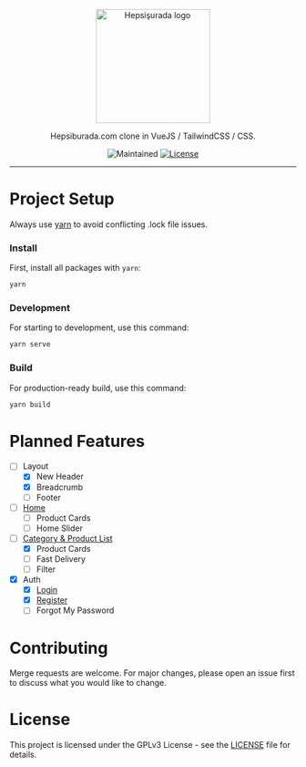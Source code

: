 <p align="center"><img width="200" src="https://i.ibb.co/7zmB4gG/hepsisurada.png" alt="Hepsişurada logo"></p>
<p align="center">
  Hepsiburada.com clone in VueJS / TailwindCSS / CSS.
</p>
<p align="center">
  <img src="https://img.shields.io/maintenance/yes/2021?style=for-the-badge" alt="Maintained">
  <a href="https://github.com/berkaltiok/hepsiburada/blob/dev/LICENSE"><img src="https://img.shields.io/github/license/berkaltiok/hepsiburada?sanitize=true&style=for-the-badge" alt="License"></a>
</p>

---

# Project Setup

Always use <a href="https://yarnpkg.com/">yarn</a> to avoid conflicting .lock file issues.

### Install

First, install all packages with `yarn`:

```bash
yarn
```

### Development

For starting to development, use this command:

```bash
yarn serve
```

### Build

For production-ready build, use this command:

```bash
yarn build
```

# Planned Features
- [ ] Layout
  - [x] New Header
  - [x] Breadcrumb
  - [ ] Footer
- [ ] [Home](https://hepsiburada.js.org)
    - [ ] Product Cards
    - [ ] Home Slider
- [ ] [Category & Product List](https://hepsiburada.js.org/category)
  - [x] Product Cards
  - [ ] Fast Delivery
  - [ ] Filter
- [x] Auth
    - [x] [Login](https://hepsiburada.js.org/auth/login)
    - [x] [Register](https://hepsiburada.js.org/auth/register)
    - [ ] Forgot My Password

# Contributing

Merge requests are welcome. For major changes, please open an issue first to discuss what you would like to change.

# License

This project is licensed under the GPLv3 License - see the [LICENSE](LICENSE) file for details.
